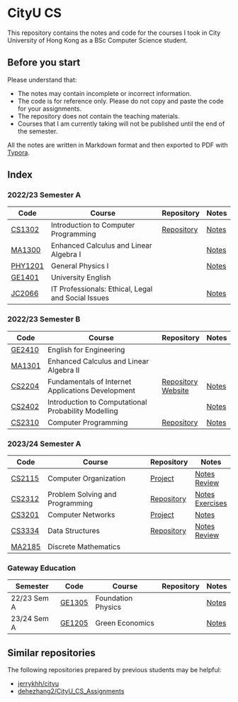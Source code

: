 # CityU CS

This repository contains the notes and code for the courses I took in City University of Hong Kong as a BSc Computer Science student.

## Before you start

Please understand that:

- The notes may contain incomplete or incorrect information.
- The code is for reference only. Please do not copy and paste the code for your assignments.
- The repository does not contain the teaching materials.
- Courses that I am currently taking will not be published until the end of the semester.

All the notes are written in Markdown format and then exported to PDF with [Typora](https://typora.io/).

## Index

### 2022/23 Semester A

| Code | Course | Repository | Notes |
| --- | --- | --- | --- |
| [CS1302](https://www.cityu.edu.hk/catalogue/ug/current/course/CS1302.htm) | Introduction to Computer Programming | [Repository](https://github.com/cityu-cs/CS1302) | [Notes](./notes/CS1302_Introduction_to_Computer_Programming.pdf) |
| [MA1300](https://www.cityu.edu.hk/catalogue/ug/current/course/MA1300.htm) | Enhanced Calculus and Linear Algebra I | | [Notes](./notes/MA1300_Enhanced_Calculus_and_Linear_Algebra_I.pdf) |
| [PHY1201](https://www.cityu.edu.hk/catalogue/ug/current/course/PHY1201.htm) | General Physics I | | [Notes](./notes/PHY1201_General_Physics_I.pdf) |
| [GE1401](https://www.cityu.edu.hk/catalogue/ug/current/course/GE1401.htm) | University English | | |
| [JC2066](https://www.cityu.edu.hk/catalogue/ug/current/course/JC2066.htm) | IT Professionals: Ethical, Legal and Social Issues | | [Notes](./notes/JC2066_IT_Professionals.pdf) |

### 2022/23 Semester B

| Code | Course | Repository | Notes |
| --- | --- | --- | --- |
| [GE2410](https://www.cityu.edu.hk/catalogue/ug/current/course/GE2410.htm) | English for Engineering | | |
| [MA1301](https://www.cityu.edu.hk/catalogue/ug/current/course/MA1301.htm) | Enhanced Calculus and Linear Algebra II | | |
| [CS2204](https://www.cityu.edu.hk/catalogue/ug/current/course/CS2204.htm) | Fundamentals of Internet Applications Development | [Repository](https://github.com/cityu-cs/CS2204)<br>[Website](https://cityu-cs.github.io/CS2204/) | [Notes](./notes/CS2204_Fundamentals_of_Internet_Applications_Development.pdf) |
| [CS2402](https://www.cityu.edu.hk/catalogue/ug/current/course/CS2402.htm) | Introduction to Computational Probability Modelling | | [Notes](./notes/CS2402_Introduction_to_Computational_Probability_Modelling.pdf) |
| [CS2310](https://www.cityu.edu.hk/catalogue/ug/current/course/CS2310.htm) | Computer Programming | [Repository](https://github.com/cityu-cs/CS2310) | [Notes](./notes/CS2310_Computer_Programming.pdf) |

### 2023/24 Semester A

| Code | Course | Repository | Notes |
| --- | --- | --- | --- |
| [CS2115](https://www.cityu.edu.hk/catalogue/ug/current/course/CS2115.htm) | Computer Organization | [Project](./projects/CS2115/) | [Notes](./notes/CS2115_Computer_Organization.pdf)<br>[Review](./notes/CS2115_Computer_Organization_Review.pdf) |
| [CS2312](https://www.cityu.edu.hk/catalogue/ug/current/course/CS2312.htm) | Problem Solving and Programming | [Repository](https://github.com/cityu-cs/CS2312) | [Notes](./notes/CS2312_Problem_Solving_and_Programming.pdf)<br>[Exercises](./notes/CS2312_Problem_Solving_and_Programming_Exercises.pdf) |
| [CS3201](https://www.cityu.edu.hk/catalogue/ug/current/course/CS3201.htm) | Computer Networks | [Project](./projects/CS3201/) | [Notes](./notes/CS3201_Computer_Networks.pdf) |
| [CS3334](https://www.cityu.edu.hk/catalogue/ug/current/course/CS3334.htm) | Data Structures | [Repository](https://github.com/cityu-cs/CS3334) | [Notes](./notes/CS3334_Data_Structures.pdf)<br>[Review](./notes/CS3334_Data_Structures_Review.pdf) |
| [MA2185](https://www.cityu.edu.hk/catalogue/ug/current/course/MA2185.htm) | Discrete Mathematics | | |

### Gateway Education

| Semester | Code | Course | Repository | Notes |
| --- | --- | --- | --- | --- |
| 22/23 Sem A | [GE1305](https://www.cityu.edu.hk/catalogue/ug/current/course/GE1305.htm) | Foundation Physics | | [Notes](./notes/GE1305_Foundation_Physics.pdf) |
| 23/24 Sem A | [GE1205](https://www.cityu.edu.hk/catalogue/ug/current/course/GE1205.htm) | Green Economics | | [Notes](./notes/GE1205_Green_Economics.pdf) |

## Similar repositories

The following repositories prepared by previous students may be helpful:

- [jerrykhh/cityu](https://github.com/jerrykhh/cityu)
- [dehezhang2/CityU_CS_Assignments](https://github.com/dehezhang2/CityU_CS_Assignments)
